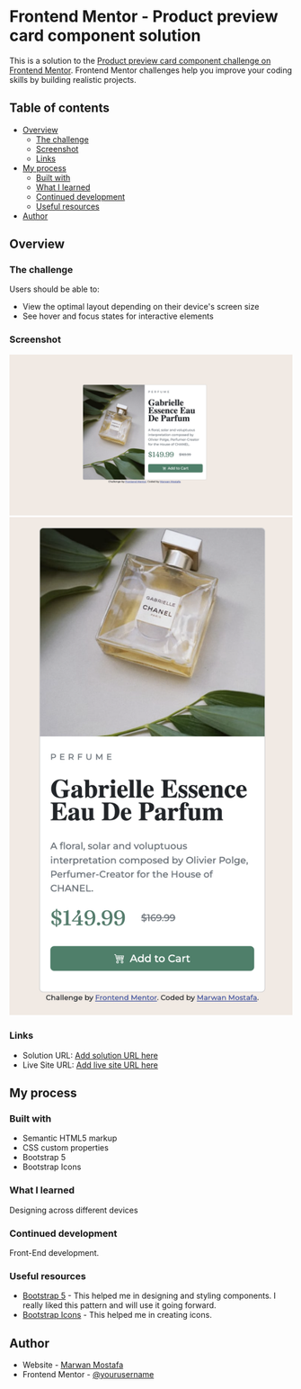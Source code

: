 # Frontend Mentor - Product preview card component solution

This is a solution to the [Product preview card component challenge on Frontend Mentor](https://www.frontendmentor.io/challenges/product-preview-card-component-GO7UmttRfa). Frontend Mentor challenges help you improve your coding skills by building realistic projects.

## Table of contents

- [Overview](#overview)
  - [The challenge](#the-challenge)
  - [Screenshot](#screenshot)
  - [Links](#links)
- [My process](#my-process)
  - [Built with](#built-with)
  - [What I learned](#what-i-learned)
  - [Continued development](#continued-development)
  - [Useful resources](#useful-resources)
- [Author](#author)

## Overview

### The challenge

Users should be able to:

- View the optimal layout depending on their device's screen size
- See hover and focus states for interactive elements

### Screenshot

![Desktop](./desktop-screenshot.png)
![Mobile](./mobile-screenshot.png)

### Links

- Solution URL: [Add solution URL here](https://your-solution-url.com)
- Live Site URL: [Add live site URL here](https://your-live-site-url.com)

## My process

### Built with

- Semantic HTML5 markup
- CSS custom properties
- Bootstrap 5
- Bootstrap Icons

### What I learned

Designing across different devices

### Continued development

Front-End development.

### Useful resources

- [Bootstrap 5](https://getbootstrap.com/docs/5.2/getting-started/introduction/) - This helped me in designing and styling components. I really liked this pattern and will use it going forward.
- [Bootstrap Icons](https://getbootstrap.com/docs/5.2/getting-started/introduction/) - This helped me in creating icons.

## Author

- Website - [Marwan Mostafa](https://github.com/MarwanMDev)
- Frontend Mentor - [@yourusername](https://www.frontendmentor.io/profile/MarwanMDev)
